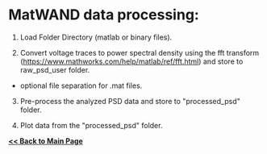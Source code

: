 # MatWAND data processing:

1) Load Folder Directory (matlab or binary files).

2) Convert voltage traces to power spectral density using the fft transform (https://www.mathworks.com/help/matlab/ref/fft.html) and store
to raw_psd_user folder.

+ optional file separation for .mat files.

3) Pre-process the analyzed PSD data  and store to "processed_psd" folder.

4) Plot data from the "processed_psd" folder.

**[<< Back to Main Page](/README.md)**

